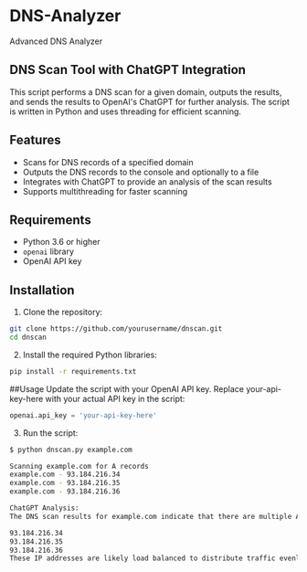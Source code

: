 # DNS-Analyzer
Advanced DNS Analyzer

## DNS Scan Tool with ChatGPT Integration

This script performs a DNS scan for a given domain, outputs the results, and sends the results to OpenAI's ChatGPT for further analysis. The script is written in Python and uses threading for efficient scanning.

## Features

- Scans for DNS records of a specified domain
- Outputs the DNS records to the console and optionally to a file
- Integrates with ChatGPT to provide an analysis of the scan results
- Supports multithreading for faster scanning

## Requirements

- Python 3.6 or higher
- `openai` library
- OpenAI API key

## Installation

1. Clone the repository:

```bash
git clone https://github.com/yourusername/dnscan.git
cd dnscan
```
2. Install the required Python libraries:

```bash
pip install -r requirements.txt
```

##Usage
Update the script with your OpenAI API key. Replace your-api-key-here with your actual API key in the script:

```python
openai.api_key = 'your-api-key-here'
```

3. Run the script:
   
```bash
$ python dnscan.py example.com

Scanning example.com for A records
example.com - 93.184.216.34
example.com - 93.184.216.35
example.com - 93.184.216.36

ChatGPT Analysis:
The DNS scan results for example.com indicate that there are multiple A records associated with the domain. The IP addresses found are:

93.184.216.34
93.184.216.35
93.184.216.36
These IP addresses are likely load balanced to distribute traffic evenly across multiple servers, improving the site's reliability and performance.
